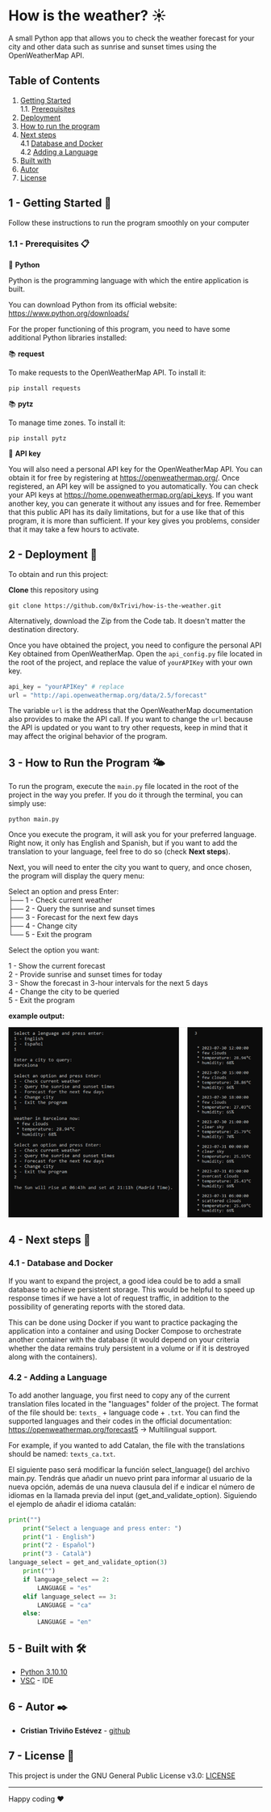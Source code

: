 # How is the weather? ☀

A small Python app that allows you to check the weather forecast for your city and other data such as sunrise and sunset times using the OpenWeatherMap API.

## Table of Contents
1. [Getting Started](#gettin-started)  
1.1. [Prerequisites](#prerequisites)
2. [Deployment](#deployment)
3. [How to run the program](#how-to-run-the-program)
4. [Next steps](#next-steps)  
4.1 [Database and Docker](#database-and-docker)  
4.2 [Adding a Language](#adding-a-language)
5. [Built with](#built-with)
6. [Autor](#autor)
7. [License](#license)


<a name="gettin-started"></a>
## 1 - Getting Started 🚀

Follow these instructions to run the program smoothly on your computer
<a name="prerequisites"></a>
### 1.1 - Prerequisites  📋

🐍 **Python**

Python is the programming language with which the entire application is built.

You can download Python from its official website: https://www.python.org/downloads/

For the proper functioning of this program, you need to have some additional Python libraries installed:

📚 **request**

To make requests to the OpenWeatherMap API. To install it:

```
pip install requests
```

📚 **pytz**

To manage time zones. To install it:

```
pip install pytz
```

🔑 **API key** 

You will also need a personal API key for the OpenWeatherMap API. You can obtain it for free by registering at https://openweathermap.org/.
Once registered, an API key will be assigned to you automatically. You can check your API keys at https://home.openweathermap.org/api_keys. If you want another key, you can generate it without any issues and for free. Remember that this public API has its daily limitations, but for a use like that of this program, it is more than sufficient. If your key gives you problems, consider that it may take a few hours to activate.
<a name="deployment"></a>
## 2 - Deployment 🔧

To obtain and run this project:

**Clone** this repository using

```
git clone https://github.com/0xTrivi/how-is-the-weather.git
```

Alternatively, download the Zip from the Code tab. It doesn't matter the destination directory.

Once you have obtained the project, you need to configure the personal API Key obtained from OpenWeatherMap. Open the `api_config.py` file located in the root of the project, and replace the value of `yourAPIKey` with your own key.

```python
api_key = "yourAPIKey" # replace
url = "http://api.openweathermap.org/data/2.5/forecast"
```

The variable `url` is the address that the OpenWeatherMap documentation also provides to make the API call. If you want to change the `url` because the API is updated or you want to try other requests, keep in mind that it may affect the original behavior of the program.

<a name="how-to-run-the-program"></a>
## 3 - How to Run the Program 🌤

To run the program, execute the `main.py` file located in the root of the project in the way you prefer. If you do it through the terminal, you can simply use:
```
python main.py
```

Once you execute the program, it will ask you for your preferred language. Right now, it only has English and Spanish, but if you want to add the translation to your language, feel free to do so (check **Next steps**).

Next, you will need to enter the city you want to query, and once chosen, the program will display the query menu:

Select an option and press Enter:  
├── 1 - Check current weather  
├── 2 - Query the sunrise and sunset times  
├── 3 - Forecast for the next few days  
├── 4 - Change city  
└── 5 - Exit the program  

Select the option you want:
  
1 - Show the current forecast  
2 - Provide sunrise and sunset times for today  
3 - Show the forecast in 3-hour intervals for the next 5 days  
4 - Change the city to be queried  
5 - Exit the program  

**example output:**

![example output](example_output.png)
<a name="next-steps"></a>
## 4 - Next steps 👣
<a name="database-and-docker"></a>
### 4.1 - Database and Docker

If you want to expand the project, a good idea could be to add a small database to achieve persistent storage. This would be helpful to speed up response times if we have a lot of request traffic, in addition to the possibility of generating reports with the stored data.

This can be done using Docker if you want to practice packaging the application into a container and using Docker Compose to orchestrate another container with the database (it would depend on your criteria whether the data remains truly persistent in a volume or if it is destroyed along with the containers).
<a name="adding-a-language"></a>
### 4.2 - Adding a Language

To add another language, you first need to copy any of the current translation files located in the "languages" folder of the project. The format of the file should be: `texts_` + language code + `.txt`. You can find the supported languages and their codes in the official documentation: https://openweathermap.org/forecast5 -> Multilingual support.

For example, if you wanted to add Catalan, the file with the translations should be named: `texts_ca.txt`.

El siguiente paso será modificar la función select_language() del archivo main.py. Tendrás que añadir un nuevo print para informar al usuario de la nueva opción, además de una nueva clausula del if e indicar el número de idiomas en la llamada previa del input (get_and_validate_option).
Siguiendo el ejemplo de añadir el idioma catalán:

```python
print("")
    print("Select a lenguage and press enter: ")
    print("1 - English")
    print("2 - Español")
    print("3 - Català")
language_select = get_and_validate_option(3)
    print("")
    if language_select == 2:
        LANGUAGE = "es"
    elif language_select == 3:
        LANGUAGE = "ca"
    else:
        LANGUAGE = "en"
```
<a name="built-with"></a>
## 5 - Built with 🛠️

* [Python 3.10.10](https://www.python.org/downloads/release/python-31010/) 
* [VSC](https://code.visualstudio.com/download) - IDE
<a name="autor"></a>
## 6 - Autor ✒️

* **Cristian Triviño Estévez** - [github](https://github.com/0xTrivi)
<a name="license"></a>
## 7 - License 📄

This project is under the GNU General Public License v3.0: [LICENSE](LICENSE)

---
Happy coding ❤️
